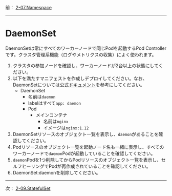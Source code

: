 前： [2-07.Namespace](2-07.Namespace.md)  

---

# DaemonSet
DaemonSetは常にすべてのワーカーノードで同じPodを起動するPod Controllerです。クラスタ管理系機能（ログやメトリクスの収集）によく使われます。

1. クラスタの参加ノードを確認し、ワーカーノードが2台以上の状態にしてください。
2. 以下を満たすマニフェストを作成しデプロイしてください。なお、DaemonSetについては[公式ドキュメント](https://kubernetes.io/docs/concepts/workloads/controllers/daemonset/)を参考にしてください。
   - DaemonSet
     - 名前は``daemon``
     - labelはすべて``app: daemon``
     - Pod
       - メインコンテナ
         - 名前は``nginx``
         - イメージは``nginx:1.12``
3. DaemonSetリソースのオブジェクト一覧を表示し、``daemon``があることを確認してください。
4. Podリソースのオブジェクト一覧を起動ノード名も一緒に表示し、すべてのワーカーノードで``daemon``Podが起動していることを確認してください。
5. ``daemon``Podを1つ削除してからPodリソースのオブジェクト一覧を表示し、セルフヒーリングでPodが再作成されていることを確認してください。
6. DaemonSet:daemonを削除してください。

---

次： [2-09.StatefulSet](2-09.StatefulSet.md)  
